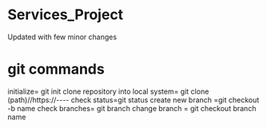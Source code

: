 # Services_Project

Updated with few minor changes

# git commands

initialize= git init
clone repository into local system= git clone (path)//https://----
check status=git status
create new branch =git checkout -b name
check branches= git branch
change branch = git checkout branch name
